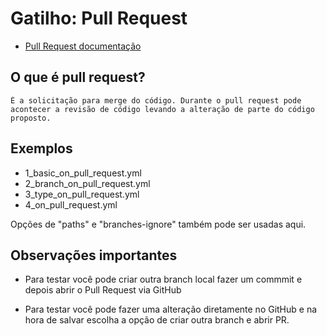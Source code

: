 # Gatilho: Pull Request
- [Pull Request documentação](https://docs.github.com/pt/actions/writing-workflows/choosing-when-your-workflow-runs/events-that-trigger-workflows#pull_request)

## O que é pull request?
    É a solicitação para merge do código. Durante o pull request pode acontecer a revisão de código levando a alteração de parte do código proposto.
    
## Exemplos
- 1_basic_on_pull_request.yml
- 2_branch_on_pull_request.yml
- 3_type_on_pull_request.yml
- 4_on_pull_request.yml

Opções de "paths" e "branches-ignore" também pode ser usadas aqui.

## Observações importantes
- Para testar você pode criar outra branch local fazer um commmit e depois abrir o Pull Request via GitHub

- Para testar você pode fazer uma alteração diretamente no GitHub e na hora de salvar escolha a opção de criar outra branch e abrir PR.